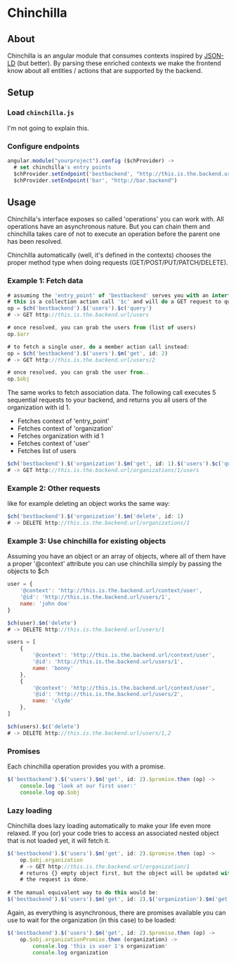 
# Chinchilla

## About
Chinchilla is an angular module that consumes contexts inspired by [JSON-LD](http://json-ld.org/) (but better). By parsing these enriched contexts we make the frontend know about all entities / actions that are supported by the backend.

## Setup

### Load `chinchilla.js`
I'm not going to explain this.

### Configure endpoints
~~~javascript
angular.module("yourproject").config ($chProvider) ->
  # set chinchilla's entry points
  $chProvider.setEndpoint('bestbackend', "http://this.is.the.backend.url")
  $chProvider.setEndpoint('bar', "http://bar.backend")
~~~

## Usage

Chinchilla's interface exposes so called 'operations' you can work with. All operations have an asynchronous nature. But you can chain them and chinchilla takes care of not to execute an operation before the parent one has been resolved.

Chinchilla automatically (well, it's defined in the contexts) chooses the proper method type when doing requests (GET/POST/PUT/PATCH/DELETE).

### Example 1: Fetch data

~~~javascript
# assuming the 'entry_point' of 'bestbackend' serves you with an interface to 'users', 
# this is a collection action call '$c' and will do a GET request to query users:
op = $ch('bestbackend').$('users').$c('query')
# -> GET http://this.is.the.backend.url/users

# once resolved, you can grab the users from (list of users)
op.$arr

# to fetch a single user, do a member action call instead:
op = $ch('bestbackend').$('users').$m('get', id: 2)
# -> GET http://this.is.the.backend.url/users/2

# once resolved, you can grab the user from..
op.$obj
~~~

The same works to fetch association data. The following call executes 5 sequential requests to your backend, and returns you all users of the organization with id 1.

- Fetches context of 'entry_point'
- Fetches context of 'organization'
- Fetches organization with id 1
- Fetches context of 'user'
- Fetches list of users

~~~javascript
$ch('bestbackend').$('organization').$m('get', id: 1).$('users').$c('query')
# -> GET http://this.is.the.backend.url/organizations/1/users
~~~

### Example 2: Other requests

like for example deleting an object works the same way:

~~~javascript
$ch('bestbackend').$('organization').$m('delete', id: 1)
# -> DELETE http://this.is.the.backend.url/organizations/1
~~~

### Example 3: Use chinchilla for existing objects

Assuming you have an object or an array of objects, where all of them have a proper '@context' attribute you can use chinchilla simply by passing the objects to $ch

~~~javascript
user = { 
	'@context': 'http://this.is.the.backend.url/context/user',
	'@id': 'http://this.is.the.backend.url/users/1',
	name: 'john doe' 
}

$ch(user).$m('delete')
# -> DELETE http://this.is.the.backend.url/users/1

users = [
	{ 
		'@context': 'http://this.is.the.backend.url/context/user',
		'@id': 'http://this.is.the.backend.url/users/1',
		name: 'bonny' 
	},
	{ 
		'@context': 'http://this.is.the.backend.url/context/user',
		'@id': 'http://this.is.the.backend.url/users/2',
		name: 'clyde' 
	},
]

$ch(users).$c('delete')
# -> DELETE http://this.is.the.backend.url/users/1,2
~~~

### Promises

Each chinchilla operation provides you with a promise.

~~~javascript
$('bestbackend').$('users').$m('get', id: 2).$promise.then (op) ->
	console.log 'look at our first user:'
	console.log op.$obj
~~~

### Lazy loading

Chinchilla does lazy loading automatically to make your life even more relaxed. If you (or) your code tries to access an associated nested object that is not loaded yet, it will fetch it.

~~~javascript
$('bestbackend').$('users').$m('get', id: 2).$promise.then (op) ->
	op.$obj.organization
	# -> GET http://this.is.the.backend.url/organization/1
	# returns {} empty object first, but the object will be updated with organization data when
	# the request is done.
	
# the manual equivalent way to do this would be:
$('bestbackend').$('users').$m('get', id: 2).$('organization').$m('get')
~~~

Again, as everything is asynchronous, there are promises available you can use to wait for the organization (in this case) to be loaded:

~~~javascript
$('bestbackend').$('users').$m('get', id: 2).$promise.then (op) ->
	op.$obj.organizationPromise.then (organization) ->
		console.log 'this is user 1's organization'
		console.log organization
~~~
